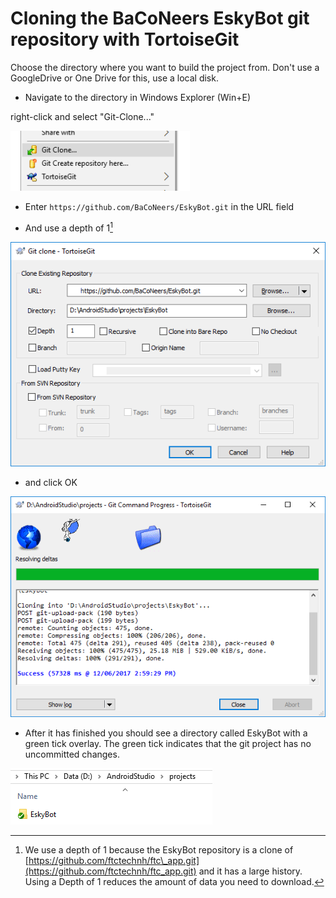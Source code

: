 # Cloning the BaCoNeers EskyBot git repository with TortoiseGit

Choose the directory where you want to build the project from. Don't use a GoogleDrive or One Drive for this, use a local disk.

* Navigate to the directory in Windows Explorer \(Win+E\)

right-click and select "Git-Clone..."

![](/assets/gitclone.png)

* Enter `https://github.com/BaCoNeers/EskyBot.git` in the URL field

* And use a depth of 1[^1]

![](/assets/gitclone2.png)

* and click OK 

![](/assets/gitclone4.png)

* After it has finished you should see a directory called EskyBot with a green tick overlay. The green tick indicates that the git project has no uncommitted changes.

![](/assets/gitclone5.png)

[^1]: We use a depth of 1 because the EskyBot repository is a clone of [https://github.com/ftctechnh/ftc\_app.git](https://github.com/ftctechnh/ftc_app.git) and it has a large history. Using a Depth of 1 reduces the amount of data you need to download.

